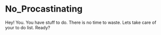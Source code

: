 No_Procastinating
=================
Hey! You. You have stuff to do. 
There is no time to waste. Lets take care of your to do list. Ready?
        
 
